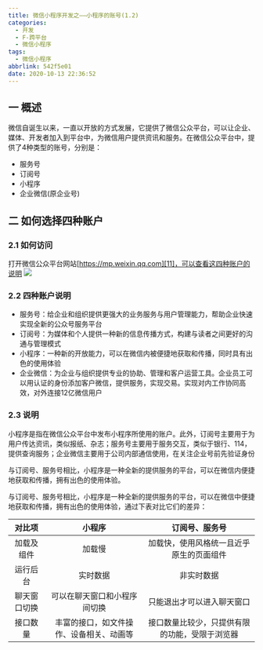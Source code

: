 ```yaml
---
title: 微信小程序开发之——小程序的账号(1.2)
categories:
  - 开发
  - F-跨平台
  - 微信小程序
tags:
  - 微信小程序
abbrlink: 542f5e01
date: 2020-10-13 22:36:52
---
```

## 一 概述

微信自诞生以来，一直以开放的方式发展，它提供了微信公众平台，可以让企业、媒体、开发者加入到平台中，为微信用户提供资讯和服务。在微信公众平台中，提供了4种类型的账号，分别是：

* 服务号
* 订阅号
* 小程序
* 企业微信(原企业号)

<!--more-->

## 二 如何选择四种账户

### 2.1 如何访问

打开微信公众平台网站[https://mp.weixin.qq.com][11]，可以查看这四种账户的说明
![][1]

### 2.2 四种账户说明

* 服务号：给企业和组织提供更强大的业务服务与用户管理能力，帮助企业快速实现全新的公众号服务平台
* 订阅号：为媒体和个人提供一种新的信息传播方式，构建与读者之间更好的沟通与管理模式
* 小程序：一种新的开放能力，可以在微信内被便捷地获取和传播，同时具有出色的使用体验
* 企业微信：为企业与组织提供专业的协助、管理和客户运营工具。企业员工可以用认证的身份添加客户微信，提供服务，实现交易。实现对内工作协同高效，对外连接12亿微信用户

### 2.3 说明

小程序是指在微信公众平台中发布小程序所使用的账户。此外，订阅号主要用于为用户传达资讯，类似报纸、杂志；服务号主要用于服务交互，类似于银行、114，提供查询服务；企业微信主要用于公司内部通信使用，在关注企业号前先验证身份

与订阅号、服务号相比，小程序是一种全新的提供服务的平台，可以在微信内便捷地获取和传播，拥有出色的使用体验。

与订阅号、服务号相比，小程序是一种全新的提供服务的平台，可以在微信中便捷地获取和传播，拥有出色的使用体验，通过下表对比它们的差异：

|    对比项    |                  小程序                  |                 订阅号、服务号                 |
| :----------: | :--------------------------------------: | :--------------------------------------------: |
|  加载及组件  |                  加载慢                  |    加载快，使用风格统一且近乎原生的页面组件    |
|   运行后台   |                 实时数据                 |                   非实时数据                   |
| 聊天窗口切换 |       可以在聊天窗口和小程序间切换       |           只能退出才可以进入聊天窗口           |
|   接口数量   | 丰富的接口，如文件操作、设备相关、动画等 | 接口数量比较少，只提供有限的功能，受限于浏览器 |



[1]:https://cdn.jsdelivr.net/gh/PGzxc/CDN/blog-wechat/wechat-for-accout-select.png
[11]:https://mp.weixin.qq.com/
